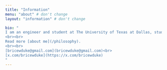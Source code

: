 ```yaml
---
title: "Information"
menu: "about" # don't change
layout: "information" # don't change

bio: "
I am an engineer and student at The University of Texas at Dallas, studying Software Engineering (Cyber Defense track). I’m interested in web applications, cybersecurity, distributed systems, and embedded software, with a long‑term focus on manufacturing, defense, finance, law, and space.
<br><br>
Read more [about me](/philosophy).
<br><br>
[bricewduke@gmail.com](bricewduke@gmail.com)<br>
[x.com/bricewduke](https://x.com/bricewduke)
"
---
```

